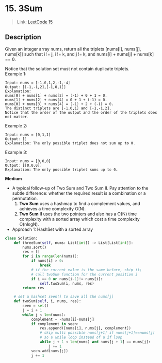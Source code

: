 # 15. 3Sum
 > Link: [LeetCode 15](https://leetcode.com/problems/3sum/description/)
 ## Description
Given an integer array nums, return all the triplets [nums[i], nums[j], nums[k]] such that i != j, i != k, and j != k, and nums[i] + nums[j] + nums[k] == 0.

Notice that the solution set must not contain duplicate triplets.  
Example 1:
```
Input: nums = [-1,0,1,2,-1,-4]
Output: [[-1,-1,2],[-1,0,1]]
Explanation: 
nums[0] + nums[1] + nums[2] = (-1) + 0 + 1 = 0.
nums[1] + nums[2] + nums[4] = 0 + 1 + (-1) = 0.
nums[0] + nums[3] + nums[4] = (-1) + 2 + (-1) = 0.
The distinct triplets are [-1,0,1] and [-1,-1,2].
Notice that the order of the output and the order of the triplets does not matter.
```
Example 2:
```
Input: nums = [0,1,1]
Output: []
Explanation: The only possible triplet does not sum up to 0.
```
Example 3:
```
Input: nums = [0,0,0]
Output: [[0,0,0]]
Explanation: The only possible triplet sums up to 0.
```
**Medium**  
- A typical follow-up of Two Sum and Two Sum II. Pay attention to the subtle difference: whether the required result is a combination or a permutation. 
  1. **Two Sum** uses a hashmap to find a complement values, and achieves a time complexity O(N).
  2. **Two Sum II** uses the two pointers and also has a O(N) time complexity with a sorted array which cost a time complexity O(nlogN).
- Approach 1: HashSet with a sorted array  
```py
class Solution:
    def threeSum(self, nums: List[int]) -> List[List[int]]:
        nums.sort()
        res = []
        for i in range(len(nums)):
            if nums[i] > 0:
                break
            # if the current value is the same before, skip it;
            # call twoSum function for the current position i
            if i == 0 or nums[i-1]!= nums[i]:
                self.twoSum(i, nums, res)
        return res

    # set a hashset seen() to save all the nums[j] 
    def twoSum(self, i, nums, res):
        seen = set()
        j = i + 1
        while j < len(nums):
            complement = -nums[i]-nums[j]
            if complement in seen:
                res.append([nums[i], nums[j], complement])
                # skip multi possible nums[j+1] if nums[j+1]==nums[j]
                # so a while loop instead of a if loop
                while j + 1 < len(nums) and nums[j + 1] == nums[j]:
                    j += 1
            seen.add(nums[j])
            j += 1
```
